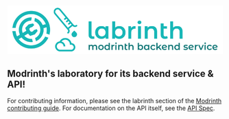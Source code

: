 ![labrinth banner](/.github/assets/api_cover.png)

## Modrinth's laboratory for its backend service & API!

For contributing information, please see the labrinth section of the [Modrinth contributing guide](https://docs.modrinth.com/contributing/labrinth/). For documentation on the API itself, see the [API Spec](https://docs.modrinth.com/api/).

